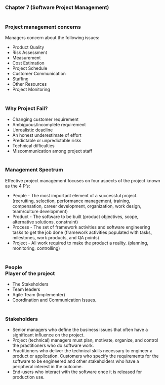 ### **Chapter 7 (Software Project Management)**

### **<br/>Project management concerns**
Managers concern about the following issues:<br/>
  - Product Quality
  - Risk Assessment
  - Measurement
  - Cost Estimation
  - Project Schedule
  - Customer Communication
  - Staffing
  - Other Resources
  - Project Monitoring

### **<br/>Why Project Fail?**
  - Changing customer requirement
  - Ambiguous/Incomplete requirement
  - Unrealistic deadline
  - An honest underestimate of effort
  - Predictable or unpredictable risks
  - Technical difficulties
  - Miscommunication among project staff

### **<br/>Management Spectrum**
Effective project management focuses on four aspects of the project known as the 4 P’s:<br/>
  - People - The most important element of a successful project. (recruiting, selection, performance management, training, compensation, career development, organization, work design, team/culture development)
  - Product - The software to be built (product objectives, scope, alternative solutions, constraint)
  - Process - The set of framework activities and software engineering tasks to get the job done (framework activities populated with tasks, milestones, work products, and QA points)
  - Project - All work required to make the product a reality. (planning, monitoring, controlling)<br/>
  
### **<br/>People**<br/>**Player of the project**
  - The Stakeholders
  - Team leaders
  - Agile Team (Implementer)
  - Coordination and Communication Issues.<br/>

### **<br/>Stakeholders**
  - Senior managers who define the business issues that often have a significant influence on the project.<br/>
  - Project (technical) managers must plan, motivate, organize, and control the practitioners who do software work.<br/>
  - Practitioners who deliver the technical skills necessary to engineer a product or application.
Customers who specify the requirements for the software to be engineered and other stakeholders who have a peripheral interest in the outcome.<br/>
  - End-users who interact with the software once it is released for production use.<br/>



  
